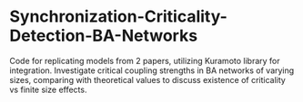 # Synchronization-Criticality-Detection-BA-Networks
Code for replicating models from 2 papers, utilizing Kuramoto library for integration. Investigate critical coupling strengths in BA networks of varying sizes, comparing with theoretical values to discuss existence of criticality vs finite size effects.
